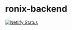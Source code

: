 # ronix-backend
[![Netlify Status](https://api.netlify.com/api/v1/badges/63c5c2c9-f1eb-4dfe-b5d6-604ef0946a87/deploy-status)](https://app.netlify.com/sites/ronix/deploys)

